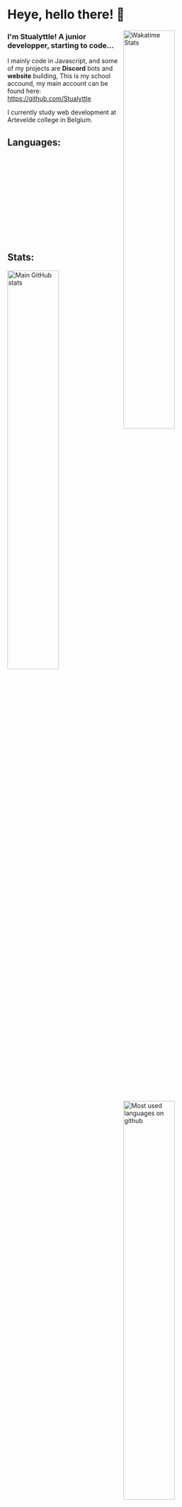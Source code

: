 

# Heye, hello there! 👋

<a href="https://wakatime.com/Stualyttle"><img align="right" width="48%" src="https://github-readme-stats.vercel.app/api/wakatime?username=Stualyttle&bg_color=1d1f21&text_color=c9cacc" alt="Wakatime Stats"></a>
### I'm Stualyttle! A junior developper, starting to code... 
I mainly code in Javascript, and some of my projects are **Discord** bots and **website** building, 
This is my school accound, my main account can be found here: https://github.com/Stualyttle 

I currently study web development at Artevelde college in Belgium.

## Languages:


<br>
<br>
<br>
<br>
<br>
<br>
<br>
<br>
<br>
<br>
<br>

## Stats:
<a href="https://www.stualyttle.com">
  <img width="48%" src="https://github-readme-stats.vercel.app/api?username=pgm-kilidebo&bg_color=1d1f21&text_color=c9cacc&show_icons=true" alt="Main GitHub stats">
</a>
<a href="https://www.stualyttle.com">
  <img align="right" width="48%" src="https://github-readme-stats.vercel.app/api/top-langs/?username=pgm-kilidebo&layout=compact&bg_color=1d1f21&text_color=c9cacc" alt="Most used languages on github">
</a>
